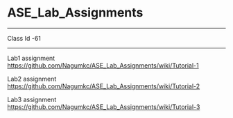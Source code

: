 # ASE_Lab_Assignments
***
Class Id -61
***
Lab1 assignment https://github.com/Nagumkc/ASE_Lab_Assignments/wiki/Tutorial-1

Lab2 assignment https://github.com/Nagumkc/ASE_Lab_Assignments/wiki/Tutorial-2

Lab3 assignment https://github.com/Nagumkc/ASE_Lab_Assignments/wiki/Tutorial-3
